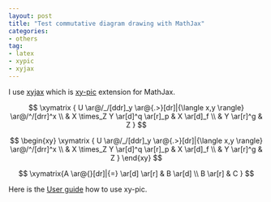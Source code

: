 ```yaml
---
layout: post
title: "Test commutative diagram drawing with MathJax"
categories: 
- others
tag: 
- latex
- xypic
- xyjax
---
```


I use [xyjax](https://github.com/sonoisa/XyJax) which
is [xy-pic](http://xy-pic.sourceforge.net/) extension for MathJax. 

$$
\xymatrix {
U \ar@/_/[ddr]_y \ar@{.>}[dr]|{\langle x,y \rangle} \ar@/^/[drr]^x \\
 & X \times_Z Y \ar[d]^q \ar[r]_p & X \ar[d]_f \\
 & Y \ar[r]^g & Z
}
$$

$$
\begin{xy}
\xymatrix {
U \ar@/_/[ddr]_y \ar@{.>}[dr]|{\langle x,y \rangle} \ar@/^/[drr]^x \\
 & X \times_Z Y \ar[d]^q \ar[r]_p & X \ar[d]_f \\
 & Y \ar[r]^g & Z
}
\end{xy}
$$

$$
\xymatrix{A \ar@{}[dr]|{=} \ar[d] \ar[r] & B \ar[d] \\ B \ar[r] & C }
$$

Here is the [User guide](http://texdoc.net/texmf-dist/doc/generic/xypic/xyguide.pdf)
how to use xy-pic. 
